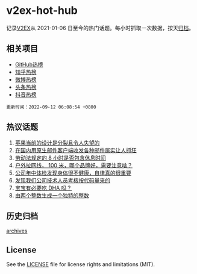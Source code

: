 # v2ex-hot-hub

 记录[V2EX](https://www.v2ex.com/)从 2021-01-06 日至今的热门话题。每小时抓取一次数据，按天[归档](archives)。
 
 ## 相关项目

- [GitHub热榜](https://github.com/lonnyzhang423/github-hot-hub)
- [知乎热榜](https://github.com/lonnyzhang423/zhihu-hot-hub)
- [微博热榜](https://github.com/lonnyzhang423/weibo-hot-hub)
- [头条热榜](https://github.com/lonnyzhang423/toutiao-hot-hub)
- [抖音热榜](https://github.com/lonnyzhang423/douyin-hot-hub)


 `更新时间：2022-09-12 06:08:54 +0800`

## 热议话题

1. [苹果当前的设计是分裂且令人失望的](https://www.v2ex.com/t/879228)
1. [在国内用原生邮件客户端收发各种邮件属实让人抓狂](https://www.v2ex.com/t/879244)
1. [劳动法规定的 8 小时是否包含休息时间](https://www.v2ex.com/t/879258)
1. [户外拉网线， 100 米，哪个品牌好，需要注意啥？](https://www.v2ex.com/t/879275)
1. [公司年中体检发现身体很不健康，自律真的很重要](https://www.v2ex.com/t/879278)
1. [发现我们公司技术人员考核按代码量来的](https://www.v2ex.com/t/879296)
1. [宝宝有必要吃 DHA 吗？](https://www.v2ex.com/t/879232)
1. [由两个整数生成一个独特的整数](https://www.v2ex.com/t/879280)

## 历史归档

[archives](archives)

## License

See the [LICENSE](LICENSE) file for license rights and limitations (MIT).
